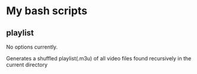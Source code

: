# My bash scripts

## playlist
No options currently.

Generates a shuffled playlist(.m3u) of all video files found recursively in the current directory
